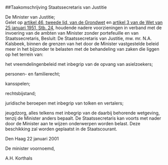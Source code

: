 <meta http-equiv='Content-Type' content='text/html; charset=utf-8' />

##Taakomschrijving Staatssecretaris van Justitie

De Minister van Justitie;  
Gelet op [artikel 46, tweede lid, van de Grondwet](../../../../../../wet/grondwet/BWBR0001840/README.md) en [artikel 3 van de Wet van 25 januari 1951, Stb. 24](../../../../../../wet/wet/voorzieningen/in/verband/met/ambten/van/minister/zonder/portefeuille/etc/BWBR0002069/README.md), houdende nadere voorzieningen in verband met de invoering van de ambten van Minister zonder portefeuille en van Staatssecretaris,
Besluit:     De Staatssecretaris van Justitie, mw. mr. N.A. Kalsbeek, binnen de grenzen van het door de Minister vastgestelde beleid meer in het bijzonder te belasten met de behandeling van zaken die liggen op het terrein van: 

het vreemdelingenbeleid met inbegrip van de opvang van asielzoekers;  

personen- en familierecht;  

kansspelen;  

rechtsbijstand;  

juridische beroepen met inbegrip van tolken en vertalers;  

jeugdzorg,   alles telkens met inbegrip van de daarbij behorende wetgeving, tenzij de Minister anders bepaalt. De Staatssecretaris kan voorts met nader door de Minister aan te wijzen onderwerpen worden belast.     Deze beschikking zal worden geplaatst in de Staatscourant.   

Den Haag 
22 januari 2001    

De minister voornoemd, 

A.H. Korthals      
